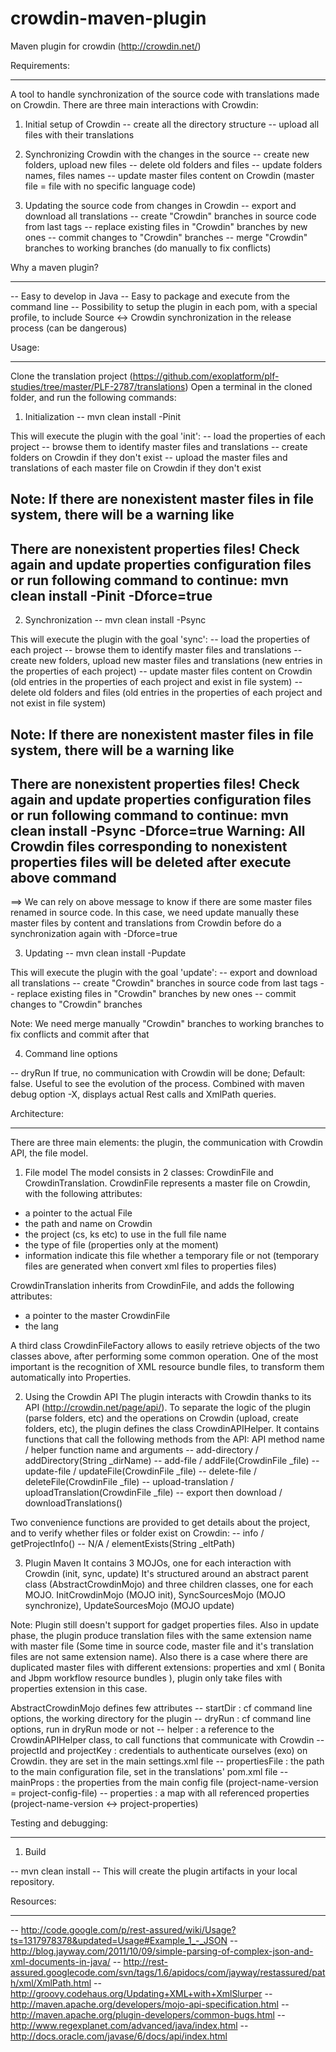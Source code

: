crowdin-maven-plugin
====================

Maven plugin for crowdin (http://crowdin.net/)


Requirements:
*************

A tool to handle synchronization of the source code with translations made on Crowdin.
There are three main interactions with Crowdin:

1. Initial setup of Crowdin
-- create all the directory structure
-- upload all files with their translations

2. Synchronizing Crowdin with the changes in the source
-- create new folders, upload new files
-- delete old folders and files
-- update folders names, files names
-- update master files content on Crowdin (master file = file with no specific language code)

3. Updating the source code from changes in Crowdin
-- export and download all translations
-- create "Crowdin" branches in source code from last tags
-- replace existing files in "Crowdin" branches by new ones
-- commit changes to "Crowdin" branches
-- merge "Crowdin" branches to working branches (do manually to fix conflicts)


Why a maven plugin?
*******************

-- Easy to develop in Java
-- Easy to package and execute from the command line
-- Possibility to setup the plugin in each pom, with a special profile,
   to include Source <-> Crowdin synchronization in the release process (can be dangerous)
   

Usage:
******

Clone the translation project (https://github.com/exoplatform/plf-studies/tree/master/PLF-2787/translations)
Open a terminal in the cloned folder, and run the following commands:

1. Initialization
-- mvn clean install -Pinit

This will execute the plugin with the goal 'init':
-- load the properties of each project
-- browse them to identify master files and translations
-- create folders on Crowdin if they don't exist
-- upload the master files and translations of each master file on Crowdin if they don't exist

Note: If there are nonexistent master files in file system, there will be a warning like
----------------------------------------------------------------------------------------
There are nonexistent properties files! Check again and update properties configuration files or run following command to continue:
  mvn clean install -Pinit -Dforce=true
----------------------------------------------------------------------------------------

2. Synchronization
-- mvn clean install -Psync

This will execute the plugin with the goal 'sync':
-- load the properties of each project
-- browse them to identify master files and translations
-- create new folders, upload new master files and translations (new entries in the properties of each project)
-- update master files content on Crowdin (old entries in the properties of each project and exist in file system)
-- delete old folders and files (old entries in the properties of each project and not exist in file system)

Note: If there are nonexistent master files in file system, there will be a warning like
----------------------------------------------------------------------------------------
There are nonexistent properties files! Check again and update properties configuration files or run following command to continue:
  mvn clean install -Psync -Dforce=true
Warning: All Crowdin files corresponding to nonexistent properties files will be deleted after execute above command
----------------------------------------------------------------------------------------

==> We can rely on above message to know if there are some master files renamed in source code. In this case, we need update manually these
master files by content and translations from Crowdin before do a synchronization again with -Dforce=true

3. Updating
-- mvn clean install -Pupdate

This will execute the plugin with the goal 'update':
-- export and download all translations
-- create "Crowdin" branches in source code from last tags
-- replace existing files in "Crowdin" branches by new ones
-- commit changes to "Crowdin" branches

Note: We need merge manually "Crowdin" branches to working branches to fix conflicts and commit after that



4. Command line options

-- dryRun
   If true, no communication with Crowdin will be done; Default: false.
   Useful to see the evolution of the process. Combined with maven debug option -X, displays actual Rest calls and XmlPath queries.


Architecture:
*************

There are three main elements: the plugin, the communication with Crowdin API, the file model.

1. File model
The model consists in 2 classes: CrowdinFile and CrowdinTranslation.
CrowdinFile represents a master file on Crowdin, with the following attributes:
- a pointer to the actual File
- the path and name on Crowdin
- the project (cs, ks etc) to use in the full file name
- the type of file (properties only at the moment)
- information indicate this file whether a temporary file or not (temporary files are generated when convert xml files to properties files)

CrowdinTranslation inherits from CrowdinFile, and adds the following attributes:
- a pointer to the master CrowdinFile
- the lang

A third class CrowdinFileFactory allows to easily retrieve objects of the two classes above, after performing some
common operation. One of the most important is the recognition of XML resource bundle files, to transform them automatically
into Properties.

2. Using the Crowdin API
The plugin interacts with Crowdin thanks to its API (http://crowdin.net/page/api/).
To separate the logic of the plugin (parse folders, etc) and the operations on Crowdin (upload, create folders, etc),
the plugin defines the class CrowdinAPIHelper. It contains functions that call the following methods from the API:
   API method name / helper function name and arguments
-- add-directory / addDirectory(String _dirName)
-- add-file / addFile(CrowdinFile _file)
-- update-file / updateFile(CrowdinFile _file)
-- delete-file / deleteFile(CrowdinFile _file)
-- upload-translation / uploadTranslation(CrowdinFile _file)
-- export then download / downloadTranslations()

Two convenience functions are provided to get details about the project, and to verify whether files or folder exist on Crowdin:
-- info / getProjectInfo()
-- N/A / elementExists(String _eltPath)

3. Plugin Maven
It contains 3 MOJOs, one for each interaction with Crowdin (init, sync, update)
It's structured around an abstract parent class (AbstractCrowdinMojo) and three children classes, one for each MOJO.
InitCrowdinMojo (MOJO init), SyncSourcesMojo (MOJO synchronize), UpdateSourcesMojo (MOJO update)

Note: Plugin still doesn't support for gadget properties files. Also in update phase, the plugin produce translation files with the same
extension name with master file (Some time in source code, master file and it's translation files are not same extension name).
Also there is a case where there are duplicated master files with different extensions: properties and xml ( Bonita and Jbpm workflow resource
bundles ), plugin only take files with properties extension in this case.

AbstractCrowdinMojo defines few attributes
-- startDir : cf command line options, the working directory for the plugin
-- dryRun   : cf command line options, run in dryRun mode or not
-- helper   : a reference to the CrowdinAPIHelper class, to call functions that communicate with Crowdin
-- projectId and projectKey : credentials to authenticate ourselves (exo) on Crowdin. they are set in the main settings.xml file
-- propertiesFile : the path to the main configuration file, set in the translations' pom.xml file
-- mainProps : the properties from the main config file (project-name-version = project-config-file)
-- properties : a map with all referenced properties (project-name-version <-> project-properties)


Testing and debugging:
**********************

1. Build

-- mvn clean install
-- This will create the plugin artifacts in your local repository.


Resources:
**********

-- http://code.google.com/p/rest-assured/wiki/Usage?ts=1317978378&updated=Usage#Example_1_-_JSON
-- http://blog.jayway.com/2011/10/09/simple-parsing-of-complex-json-and-xml-documents-in-java/
-- http://rest-assured.googlecode.com/svn/tags/1.6/apidocs/com/jayway/restassured/path/xml/XmlPath.html
-- http://groovy.codehaus.org/Updating+XML+with+XmlSlurper
-- http://maven.apache.org/developers/mojo-api-specification.html
-- http://maven.apache.org/plugin-developers/common-bugs.html
-- http://www.regexplanet.com/advanced/java/index.html
-- http://docs.oracle.com/javase/6/docs/api/index.html

